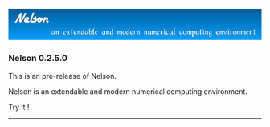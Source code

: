 ![banner](banner_homepage.png)

### Nelson 0.2.5.0

This is an pre-release of Nelson.

Nelson is an extendable and modern numerical computing environment.

Try it !


* * *




